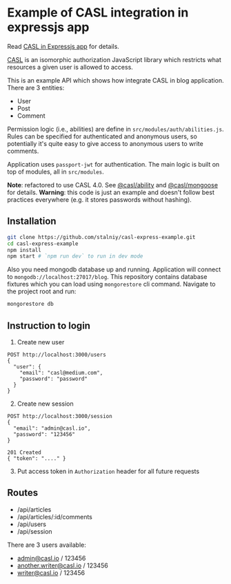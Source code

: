 # Example of CASL integration in expressjs app

Read [CASL in Expressjs app][casl-express-example] for details.

[CASL](https://casl.js.org) is an isomorphic authorization JavaScript library which restricts what resources a given user is allowed to access.

This is an example API which shows how integrate CASL in blog application. There are 3 entities:
* User
* Post
* Comment

Permission logic (i.e., abilities) are define in `src/modules/auth/abilities.js`. Rules can be specified for authenticated and anonymous users, so potentially it's quite easy to give access to anonymous users to write comments.

Application uses `passport-jwt` for authentication. The main logic is built on top of modules, all in `src/modules`.

**Note**: refactored to use CASL 4.0. See [@casl/ability][casl-ability] and [@casl/mongoose][casl-mongoose] for details.
**Warning**: this code is just an example and doesn't follow best practices everywhere (e.g. it stores passwords without hashing).

## Installation

```sh
git clone https://github.com/stalniy/casl-express-example.git
cd casl-express-example
npm install
npm start # `npm run dev` to run in dev mode
```

Also you need mongodb database up and running. Application will connect to `mongodb://localhost:27017/blog`. This repository contains database fixtures which you can load using `mongorestore` cli command. Navigate to the project root and run:

```sh
mongorestore db
```


## Instruction to login

1. Create new user

```
POST http://localhost:3000/users
{
  "user": {
    "email": "casl@medium.com",
    "password": "password"
  }
}
```

2. Create new session

```
POST http://localhost:3000/session
{
  "email": "admin@casl.io",
  "password": "123456"
}

201 Created
{ "token": "...." }
```

3. Put access token in `Authorization` header for all future requests


## Routes

* /api/articles
* /api/articles/:id/comments
* /api/users
* /api/session

There are 3 users available:
* admin@casl.io / 123456
* another.writer@casl.io / 123456
* writer@casl.io / 123456

[casl-express-example]: https://medium.com/@sergiy.stotskiy/authorization-with-casl-in-express-app-d94eb2e2b73b
[casl-ability]: https://github.com/stalniy/casl/tree/master/packages/casl-ability
[casl-mongoose]: https://github.com/stalniy/casl/tree/master/packages/casl-mongoose
